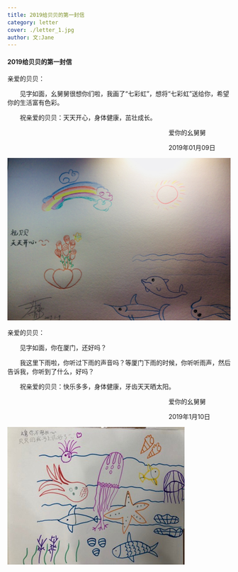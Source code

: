 ```yaml
---
title: 2019给贝贝的第一封信
category: letter
cover: ./letter_1.jpg
author: 文:Jane
---
```


#### 2019给贝贝的第一封信

亲爱的贝贝：

&emsp;&emsp;见字如面，幺舅舅很想你们啦，我画了“七彩虹”，想将“七彩虹”送给你，希望你的生活富有色彩。

&emsp;&emsp;祝亲爱的贝贝：天天开心，身体健康，茁壮成长。

&emsp;&emsp;&emsp;&emsp;&emsp;&emsp;&emsp;&emsp;&emsp;&emsp;&emsp;&emsp;&emsp;&emsp;&emsp;&emsp;&emsp;&emsp;&emsp;&emsp;&emsp;&emsp;&emsp;&emsp;&emsp;&emsp;爱你的幺舅舅

&emsp;&emsp;&emsp;&emsp;&emsp;&emsp;&emsp;&emsp;&emsp;&emsp;&emsp;&emsp;&emsp;&emsp;&emsp;&emsp;&emsp;&emsp;&emsp;&emsp;&emsp;&emsp;&emsp;&emsp;&emsp;&emsp;2019年01月09日

![2019给贝贝的第一副画](./letter_1.jpg)

亲爱的贝贝：

&emsp;&emsp;见字如面，你在厦门，还好吗？

&emsp;&emsp;我这里下雨啦，你听过下雨的声音吗？等厦门下雨的时候，你听听雨声，然后告诉我，你听到了什么，好吗？

&emsp;&emsp;祝亲爱的贝贝：快乐多多，身体健康，牙齿天天晒太阳。

&emsp;&emsp;&emsp;&emsp;&emsp;&emsp;&emsp;&emsp;&emsp;&emsp;&emsp;&emsp;&emsp;&emsp;&emsp;&emsp;&emsp;&emsp;&emsp;&emsp;&emsp;&emsp;&emsp;&emsp;&emsp;&emsp;爱你的幺舅舅

&emsp;&emsp;&emsp;&emsp;&emsp;&emsp;&emsp;&emsp;&emsp;&emsp;&emsp;&emsp;&emsp;&emsp;&emsp;&emsp;&emsp;&emsp;&emsp;&emsp;&emsp;&emsp;&emsp;&emsp;&emsp;&emsp;2019年1月10日

![贝贝第二天画给我的海底世界](./letter_s.jpg)
